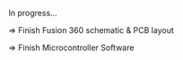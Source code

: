 In progress...

  => Finish Fusion 360 schematic & PCB layout
  
  => Finish Microcontroller Software
